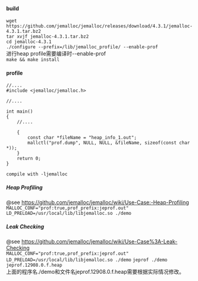 #### build
`wget https://github.com/jemalloc/jemalloc/releases/download/4.3.1/jemalloc-4.3.1.tar.bz2`  
`tar xvjf jemalloc-4.3.1.tar.bz2`  
`cd jemalloc-4.3.1`  
`./configure --prefix=/lib/jemalloc_profile/ --enable-prof`  
进行heap profile需要编译时--enable-prof  
`make && make install`  
#### profile
```
//....
#include <jemalloc/jemalloc.h>

//....

int main()
{
    //....
    
    {
        const char *fileName = "heap_info_1.out";
        mallctl("prof.dump", NULL, NULL, &fileName, sizeof(const char *));
    }
    return 0;
}
```
`compile with -ljemalloc`
##### Heap Profiling  
@see https://github.com/jemalloc/jemalloc/wiki/Use-Case:-Heap-Profiling  
`MALLOC_CONF="prof:true,prof_prefix:jeprof.out" LD_PRELOAD=/usr/local/lib/libjemalloc.so ./demo`
##### Leak Checking
@see https://github.com/jemalloc/jemalloc/wiki/Use-Case%3A-Leak-Checking  
`MALLOC_CONF="prof:true,prof_prefix:jeprof.out" LD_PRELOAD=/usr/local/lib/libjemalloc.so ./demo`
`jeprof ./demo jeprof.12908.0.f.heap`  
上面的程序名./demo和文件名jeprof.12908.0.f.heap需要根据实际情况修改。
